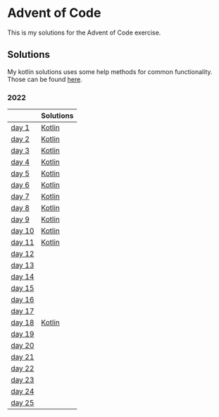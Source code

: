 # Advent of Code

This is my solutions for the Advent of Code exercise.


## Solutions
My kotlin solutions uses some help methods for common functionality.
Those can be found [here](./kotlin/src/main/kotlin/commons).

### 2022
|                                                | Solutions                              |
|:-----------------------------------------------|:------------------------------------|
| [day 1](https://adventofcode.com/2022/day/1)   | [Kotlin](./kotlin/src/main/kotlin/year2022/day01) |
| [day 2](https://adventofcode.com/2022/day/2)   | [Kotlin](./kotlin/src/main/kotlin/year2022/day02) |
| [day 3](https://adventofcode.com/2022/day/3)   | [Kotlin](./kotlin/src/main/kotlin/year2022/day03) |
| [day 4](https://adventofcode.com/2022/day/4)   | [Kotlin](./kotlin/src/main/kotlin/year2022/day04) |
| [day 5](https://adventofcode.com/2022/day/5)   | [Kotlin](./kotlin/src/main/kotlin/year2022/day05) |
| [day 6](https://adventofcode.com/2022/day/6)   | [Kotlin](./kotlin/src/main/kotlin/year2022/day06) |
| [day 7](https://adventofcode.com/2022/day/7)   | [Kotlin](./kotlin/src/main/kotlin/year2022/day07) |
| [day 8](https://adventofcode.com/2022/day/8)   | [Kotlin](./kotlin/src/main/kotlin/year2022/day08) |
| [day 9](https://adventofcode.com/2022/day/9)   | [Kotlin](./kotlin/src/main/kotlin/year2022/day09) |
| [day 10](https://adventofcode.com/2022/day/10) | [Kotlin](./kotlin/src/main/kotlin/year2022/day10) |
| [day 11](https://adventofcode.com/2022/day/11) | [Kotlin](./kotlin/src/main/kotlin/year2022/day11) |
| [day 12](https://adventofcode.com/2022/day/12) | |
| [day 13](https://adventofcode.com/2022/day/13) | |
| [day 14](https://adventofcode.com/2022/day/14) | |
| [day 15](https://adventofcode.com/2022/day/15) | |
| [day 16](https://adventofcode.com/2022/day/16) | |
| [day 17](https://adventofcode.com/2022/day/17) | |
| [day 18](https://adventofcode.com/2022/day/18) | [Kotlin](./kotlin/src/main/kotlin/year2022/day18) |
| [day 19](https://adventofcode.com/2022/day/19) | |
| [day 20](https://adventofcode.com/2022/day/20) | |
| [day 21](https://adventofcode.com/2022/day/21) | |
| [day 22](https://adventofcode.com/2022/day/22) | |
| [day 23](https://adventofcode.com/2022/day/23) | |
| [day 24](https://adventofcode.com/2022/day/24) | |
| [day 25](https://adventofcode.com/2022/day/25) | |
